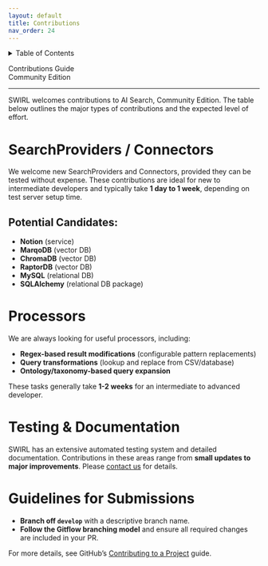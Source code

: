 ```yaml
---
layout: default
title: Contributions
nav_order: 24
---
```

<details markdown="block">
  <summary>
    Table of Contents
  </summary>
  {: .text-delta }
- TOC
{:toc}
</details>

<span class="big-text">Contributions Guide</span><br/><span class="med-text">Community Edition</span>

---

SWIRL welcomes contributions to AI Search, Community Edition. The table below outlines the major types of contributions and the expected level of effort.

# SearchProviders / Connectors

We welcome new SearchProviders and Connectors, provided they can be tested without expense. These contributions are ideal for new to intermediate developers and typically take **1 day to 1 week**, depending on test server setup time.

## Potential Candidates:
- **Notion** (service)
- **MarqoDB** (vector DB)
- **ChromaDB** (vector DB)
- **RaptorDB** (vector DB)
- **MySQL** (relational DB)
- **SQLAlchemy** (relational DB package)

# Processors

We are always looking for useful processors, including:

- **Regex-based result modifications** (configurable pattern replacements)
- **Query transformations** (lookup and replace from CSV/database)
- **Ontology/taxonomy-based query expansion**

These tasks generally take **1-2 weeks** for an intermediate to advanced developer.

# Testing & Documentation

SWIRL has an extensive automated testing system and detailed documentation. Contributions in these areas range from **small updates to major improvements**. Please [contact us](#support) for details.

# Guidelines for Submissions

- **Branch off `develop`** with a descriptive branch name.
- **Follow the Gitflow branching model** and ensure all required changes are included in your PR.

For more details, see GitHub’s [Contributing to a Project](https://docs.github.com/en/get-started/exploring-projects-on-github/contributing-to-a-project) guide.



